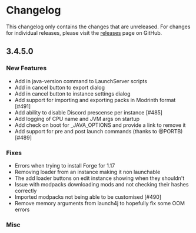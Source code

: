 # Changelog

This changelog only contains the changes that are unreleased. For changes for individual releases, please visit the
[releases](https://github.com/ATLauncher/ATLauncher/releases) page on GitHub.

## 3.4.5.0

### New Features
- Add in java-version command to LaunchServer scripts
- Add in cancel button to export dialog
- Add in cancel button to instance settings dialog
- Add support for importing and exporting packs in Modrinth format [#491]
- Add ability to disable Discord prescense per instance [#485]
- Add logging of CPU name and JVM args on startup
- Add check on boot for _JAVA_OPTIONS and provide a link to remove it
- Add support for pre and post launch commands (thanks to @PORTB) [#489]

### Fixes
- Errors when trying to install Forge for 1.17
- Removing loader from an instance making it non launchable
- The add loader buttons on edit instance showing when they shouldn't
- Issue with modpacks downloading mods and not checking their hashes correctly
- Imported modpacks not being able to be customised [#490]
- Remove memory arguments from launch4j to hopefully fix some OOM errors

### Misc
